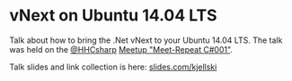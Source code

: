 # vNext on Ubuntu 14.04 LTS

Talk about how to bring the .Net vNext to your Ubuntu 14.04 LTS. The talk was held on the [@HHCsharp](https://twitter.com/HHCsharp) [Meetup "Meet-Repeat C#001"](http://www.meetup.com/Hamburg-C-Net-Meetup/events/185591672/). 

Talk slides and link collection is here:
[slides.com/kjellski](https://slides.com/kjellski/asp-vnext-on-ubuntu1404lts/)